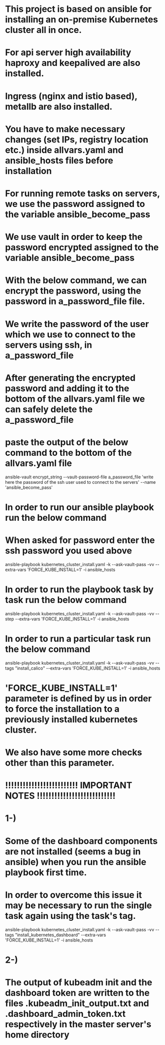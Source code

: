 # This project is based on ansible for installing an on-premise Kubernetes cluster all in once.
# For api server high availability haproxy and keepalived are also installed.
# Ingress (nginx and istio based), metallb are also installed.
# You have to make necessary changes (set IPs, registry location etc.) inside allvars.yaml and ansible_hosts files before installation

# For running remote tasks on servers, we use the password assigned to the variable ansible_become_pass
# We use vault in order to keep the password encrypted assigned to the variable ansible_become_pass
# With the below command, we can encrypt the password, using the password in a_password_file file.
# We write the password of the user which we use to connect to the servers using ssh, in a_password_file 
# After generating the encrypted password and adding it to the bottom of the allvars.yaml file we can safely delete the a_password_file

# paste the output of the below command to the bottom of the allvars.yaml file 
ansible-vault encrypt_string --vault-password-file a_password_file 'write here the password of the ssh user used to connect to the servers' --name 'ansible_become_pass'

# In order to  run our ansible playbook run the below command
# When asked for password enter the ssh password you used above
ansible-playbook kubernetes_cluster_install.yaml -k --ask-vault-pass -vv --extra-vars 'FORCE_KUBE_INSTALL=1' -i ansible_hosts

# In order to run the playbook task by task run the below command
ansible-playbook kubernetes_cluster_install.yaml -k --ask-vault-pass -vv --step --extra-vars 'FORCE_KUBE_INSTALL=1' -i ansible_hosts

# In order to run a particular task run the below command
ansible-playbook kubernetes_cluster_install.yaml -k --ask-vault-pass -vv --tags "install_calico" --extra-vars 'FORCE_KUBE_INSTALL=1' -i ansible_hosts 


# 'FORCE_KUBE_INSTALL=1' parameter is defined by us in order to force the installation to a previously installed kubernetes cluster.
# We also have some more checks other than this parameter.


# !!!!!!!!!!!!!!!!!!!!!!!!! IMPORTANT NOTES !!!!!!!!!!!!!!!!!!!!!!!!!!!
# 1-)
# Some of the dashboard components are not installed (seems a bug in ansible) when you run the ansible playbook first time.
# In order to overcome this issue it may be necessary to run the single task again using the task's tag.
ansible-playbook kubernetes_cluster_install.yaml -k --ask-vault-pass -vv --tags "install_kubernetes_dashboard" --extra-vars 'FORCE_KUBE_INSTALL=1' -i ansible_hosts

# 2-)
# The output of kubeadm init and the dashboard token are written to the files .kubeadm_init_output.txt and .dashboard_admin_token.txt respectively in the master server's home directory